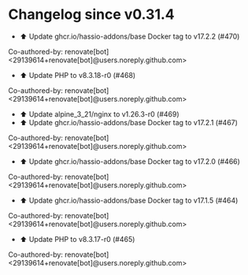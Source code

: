 # Changelog since v0.31.4
- ⬆️ Update ghcr.io/hassio-addons/base Docker tag to v17.2.2 (#470)

Co-authored-by: renovate[bot] <29139614+renovate[bot]@users.noreply.github.com> 
- ⬆️ Update PHP to v8.3.18-r0 (#468)

Co-authored-by: renovate[bot] <29139614+renovate[bot]@users.noreply.github.com> 
- ⬆️ Update alpine_3_21/nginx to v1.26.3-r0 (#469) 
- ⬆️ Update ghcr.io/hassio-addons/base Docker tag to v17.2.1 (#467)

Co-authored-by: renovate[bot] <29139614+renovate[bot]@users.noreply.github.com> 
- ⬆️ Update ghcr.io/hassio-addons/base Docker tag to v17.2.0 (#466)

Co-authored-by: renovate[bot] <29139614+renovate[bot]@users.noreply.github.com> 
- ⬆️ Update ghcr.io/hassio-addons/base Docker tag to v17.1.5 (#464)

Co-authored-by: renovate[bot] <29139614+renovate[bot]@users.noreply.github.com> 
- ⬆️ Update PHP to v8.3.17-r0 (#465)

Co-authored-by: renovate[bot] <29139614+renovate[bot]@users.noreply.github.com> 
